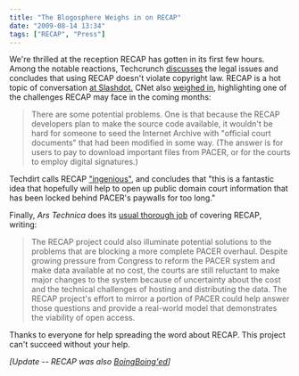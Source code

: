 ```yaml
---
title: "The Blogosphere Weighs in on RECAP"
date: "2009-08-14 13:34"
tags: ["RECAP", "Press"]
---
```


We're thrilled at the reception RECAP has gotten in its first few hours.
Among the notable reactions, Techcrunch
[discusses](http://www.techcrunch.com/2009/08/14/use-recap-to-bypass-court-document-pacer-paywall/)
the legal issues and concludes that using RECAP doesn't violate
copyright law. RECAP is a hot topic of conversation [at
Slashdot.](http://news.slashdot.org/story/09/08/14/1158247/Firefox-Plugin-Liberates-Paywalled-Court-Records)
CNet also [weighed
in](http://news.cnet.com/8301-13578_3-10310016-38.html), highlighting
one of the challenges RECAP may face in the coming months:

> There are some potential problems. One is that because the RECAP
> developers plan to make the source code available, it wouldn't be hard
> for someone to seed the Internet Archive with "official court
> documents" that had been modified in some way. (The answer is for
> users to pay to download important files from PACER, or for the courts
> to employ digital signatures.)

Techdirt calls RECAP
["ingenious"](http://techdirt.com/articles/20090813/1544075868.shtml),
and concludes that "this is a fantastic idea that hopefully will help to
open up public domain court information that has been locked behind
PACER's paywalls for too long."

Finally, *Ars Technica* does its [usual thorough
job](http://arstechnica.com/tech-policy/news/2009/08/recap-firefox-extension-builds-crowdsourced-pacer-mirror.ars)
of covering RECAP, writing:

> The RECAP project could also illuminate potential solutions to the
> problems that are blocking a more complete PACER overhaul. Despite
> growing pressure from Congress to reform the PACER system and make
> data available at no cost, the courts are still reluctant to make
> major changes to the system because of uncertainty about the cost and
> the technical challenges of hosting and distributing the data. The
> RECAP project's effort to mirror a portion of PACER could help answer
> those questions and provide a real-world model that demonstrates the
> viability of open access.

Thanks to everyone for help spreading the word about RECAP. This project
can't succeed without your help.

*\[Update -- RECAP was also
[BoingBoing'ed](http://www.boingboing.net/2009/08/15/recap-a-firefox-plug.html)\]*
